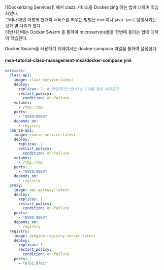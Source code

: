 [[Dockerizing Services]] 에서 clazz 서비스를 Dockerizing 하는 법에 대하여 학습하였다.  
그러나 매번 이렇게 한개씩 서비스를 띄우는 방법은 mvn이나 java -jar로 실행시키는 것과 별 차이가 없다.  
이번시간에는 Docker Swarm 을 통하여 microservice들을 한번에 올리는 법에 대하여 학습한다.  

Docker Swarm을 사용하기 위하여서는 docker-compose 파일을 통하여 설정한다.  
#### msa-tutorial-class-management-msa/docker-compose.yml
```yml
services:
  class-api:
    image: clazz-service:latest
    deploy:
      replicas: 2  # 작업자(인스턴스)는 2개를 항상 유지한다
      restart_policy:
        condition: on-failure
    volumes:
      - /tmp:/tmp
    ports:
      - "8088:8080"
    depends_on:
      - registry
  course-api:
    image: course-service:latest
    deploy:
      replicas: 2
      restart_policy:
        condition: on-failure
    volumes:
      - /tmp:/tmp
    ports:
      - "8089:8080"
    depends_on:
      - registry
  proxy:
    image: api-gateway:latest
    deploy:
      replicas: 1
      restart_policy:
        condition: on-failure
    ports:
      - "8080:8080"
    depends_on:
      - registry
  registry:
    image: uengine-registry-server:latest
    deploy:
      replicas: 1
      restart_policy:
        condition: on-failure
    ports:
      - "8761:8761"
```